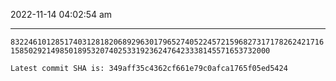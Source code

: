 2022-11-14 04:02:54 am

---

`83224610128517403128182068929630179652740522457215968273171782624217161585029214985018953207402533192362476423338145571653732000`

`Latest commit SHA is: 349aff35c4362cf661e79c0afca1765f05ed5424 `
